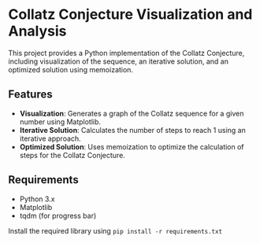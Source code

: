 # Collatz Conjecture Visualization and Analysis

This project provides a Python implementation of the Collatz Conjecture, including visualization of the sequence, an iterative solution, and an optimized solution using memoization.

## Features

- **Visualization**: Generates a graph of the Collatz sequence for a given number using Matplotlib.
- **Iterative Solution**: Calculates the number of steps to reach 1 using an iterative approach.
- **Optimized Solution**: Uses memoization to optimize the calculation of steps for the Collatz Conjecture.

## Requirements

- Python 3.x
- Matplotlib
- tqdm (for progress bar)

Install the required library using 
```pip install -r requirements.txt```